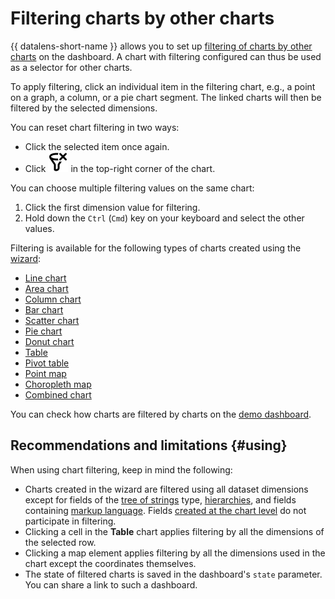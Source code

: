 # Filtering charts by other charts

{{ datalens-short-name }} allows you to set up [filtering of charts by other charts](../operations/dashboard/add-filtration.md) on the dashboard. A chart with filtering configured can thus be used as a selector for other charts.

To apply filtering, click an individual item in the filtering chart, e.g., a point on a graph, a column, or a pie chart segment. The linked charts will then be filtered by the selected dimensions.

You can reset chart filtering in two ways:

* Click the selected item once again.
* Click ![image](../../_assets/datalens/clear-filters.svg) in the top-right corner of the chart.

You can choose multiple filtering values on the same chart:

1. Click the first dimension value for filtering.
1. Hold down the `Ctrl` (`Cmd`) key on your keyboard and select the other values.

Filtering is available for the following types of charts created using the [wizard](../concepts/chart/dataset-based-charts.md):

* [Line chart](../visualization-ref/line-chart.md)
* [Area chart](../visualization-ref/area-chart.md)
* [Column chart](../visualization-ref/column-chart.md)
* [Bar chart](../visualization-ref/bar-chart.md)
* [Scatter chart](../visualization-ref/scatter-chart.md)
* [Pie chart](../visualization-ref/pie-chart.md)
* [Donut chart](../visualization-ref/ring-chart.md)
* [Table](../visualization-ref/table-chart.md)
* [Pivot table](../visualization-ref/pivot-table-chart.md)
* [Point map](../visualization-ref/point-map-chart.md)
* [Choropleth map](../visualization-ref/choropleth-map-chart.md)
* [Combined chart](../visualization-ref/combined-chart.md)


You can check how charts are filtered by charts on the [demo dashboard](https://datalens.yandex/9fms9uae7ip02?tab=LoG).



## Recommendations and limitations {#using}

When using chart filtering, keep in mind the following:

* Charts created in the wizard are filtered using all dataset dimensions except for fields of the [tree of strings](../dataset/data-types.md#tree-hierarchy) type, [hierarchies](../operations/chart/add-hierarchy.md), and fields containing [markup language](../function-ref/markup-functions.md). Fields [created at the chart level](../concepts/aggregation-tutorial.md#add-measure-in-chart) do not participate in filtering.
* Clicking a cell in the **Table** chart applies filtering by all the dimensions of the selected row.
* Clicking a map element applies filtering by all the dimensions used in the chart except the coordinates themselves.
* The state of filtered charts is saved in the dashboard's `state` parameter. You can share a link to such a dashboard.
